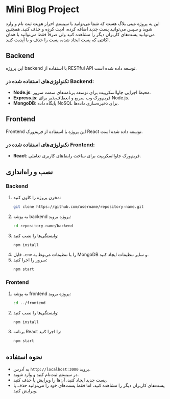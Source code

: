 # Mini Blog Project

این یه پروژه مینی بلاگ هست که شما می‌توانید با سیستم احراز هویت ثبت نام و وارد شوید و سپس می‌توانید پست جدید اضافه کرده، ادیت کرده و حذف کنید. همچنین می‌توانید پست‌های کاربران دیگر را مشاهده کنید ولی صرفاً فقط می‌توانید با همان اکانتی که پست ایجاد شده، پست را حذف و یا آپدیت کنید.

## Backend

این پروژه backend با استفاده از RESTful API توسعه داده شده است.

### تکنولوژی‌های استفاده شده در Backend:
- **Node.js**: محیط اجرایی جاوااسکریپت برای توسعه برنامه‌های سمت سرور.
- **Express.js**: فریم‌ورک وب سریع و انعطاف‌پذیر برای Node.js.
- **MongoDB**: پایگاه داده NoSQL برای ذخیره‌سازی داده‌ها.

## Frontend

Frontend این پروژه با استفاده از فریم‌ورک React توسعه داده شده است.

### تکنولوژی‌های استفاده شده در Frontend:
- **React**: فریم‌ورک جاوااسکریپت برای ساخت رابط‌های کاربری تعاملی.

## نصب و راه‌اندازی

### Backend

1. مخزن پروژه را کلون کنید:
    ```bash
    git clone https://github.com/username/repository-name.git
    ```
2. به پوشه backend پروژه بروید:
    ```bash
    cd repository-name/backend
    ```
3. وابستگی‌ها را نصب کنید:
    ```bash
    npm install
    ```
4. فایل `.env` را با تنظیمات مربوط به MongoDB و سایر تنظیمات ایجاد کنید.
5. سرور را اجرا کنید:
    ```bash
    npm start
    ```

### Frontend

1. به پوشه frontend پروژه بروید:
    ```bash
    cd ../frontend
    ```
2. وابستگی‌ها را نصب کنید:
    ```bash
    npm install
    ```
3. برنامه React را اجرا کنید:
    ```bash
    npm start
    ```

## نحوه استفاده

- به آدرس `http://localhost:3000` بروید.
- در سیستم ثبت‌نام کنید و وارد شوید.
- پست جدید ایجاد کنید، آن‌ها را ویرایش یا حذف کنید.
- پست‌های کاربران دیگر را مشاهده کنید، اما فقط پست‌های خود را می‌توانید حذف یا ویرایش کنید.


